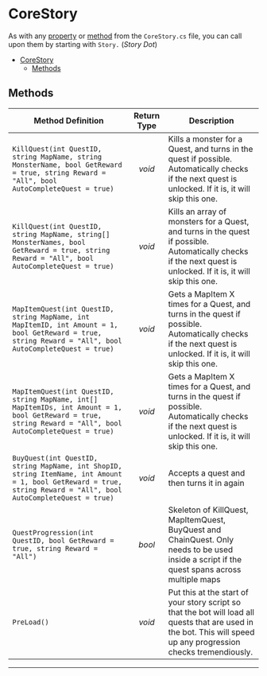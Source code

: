 
# CoreStory

As with any [property](#properties) or [method](#methods) from the `CoreStory.cs` file, you can call upon them by starting with `Story.` (*Story Dot*)

- [CoreStory](#corestory)
  - [Methods](#methods)

## Methods

| Method Definition | Return Type | Description |
| --- | :---: | --- |
| `KillQuest(int QuestID, string MapName, string MonsterName, bool GetReward = true, string Reward = "All", bool AutoCompleteQuest = true)` | *void*| Kills a monster for a Quest, and turns in the quest if possible. Automatically checks if the next quest is unlocked. If it is, it will skip this one. |
| `KillQuest(int QuestID, string MapName, string[] MonsterNames, bool GetReward = true, string Reward = "All", bool AutoCompleteQuest = true)` | *void* | Kills an array of monsters for a Quest, and turns in the quest if possible. Automatically checks if the next quest is unlocked. If it is, it will skip this one. |
| `MapItemQuest(int QuestID, string MapName, int MapItemID, int Amount = 1, bool GetReward = true, string Reward = "All", bool AutoCompleteQuest = true)` | *void* | Gets a MapItem X times for a Quest, and turns in the quest if possible. Automatically checks if the next quest is unlocked. If it is, it will skip this one. |
| `MapItemQuest(int QuestID, string MapName, int[] MapItemIDs, int Amount = 1, bool GetReward = true, string Reward = "All", bool AutoCompleteQuest = true)` | *void* | Gets a MapItem X times for a Quest, and turns in the quest if possible. Automatically checks if the next quest is unlocked. If it is, it will skip this one. |
| `BuyQuest(int QuestID, string MapName, int ShopID, string ItemName, int Amount = 1, bool GetReward = true, string Reward = "All", bool AutoCompleteQuest = true)` | *void* | Accepts a quest and then turns it in again |
| `QuestProgression(int QuestID, bool GetReward = true, string Reward = "All")` | *bool* | Skeleton of KillQuest, MapItemQuest, BuyQuest and ChainQuest. Only needs to be used inside a script if the quest spans across multiple maps |
| `PreLoad()` | *void* | Put this at the start of your story script so that the bot will load all quests that are used in the bot. This will speed up any progression checks tremendiously. |

---------